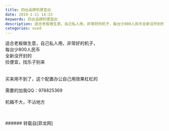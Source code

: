 ```yaml
---
title: 四台品牌机便宜出
date: 2019-1-11 14:33
keywords: 四台品牌机便宜出
description: 适合老板做生意，自己私人用，非常好的机子，每台少800人民币全新没开封的捡便宜，找乐子别来买来用不到了，这个配置办公自己用效果杠杠的需要的加我QQ：978825369机箱不大，不沾地方
categories: used
---
```

<td class="t_f" id="postmessage_2666862">

适合老板做生意，自己私人用，非常好的机子，<br/>
每台少800人民币<br/>
全新没开封的<br/>
捡便宜，找乐子别来<br/>
<br/>
<br/>
买来用不到了，这个配置办公自己用效果杠杠的<br/>
<br/>
需要的加我QQ：978825369<br/>
<br/>
机箱不大，不沾地方<br/>
<img alt="" border="0" class="zoom" data-cf-modified-4dda307de381b0da7bd1114e-="" file="http://www.flw.ph/data/appbyme/upload/image/201901/11/kDXgRhEWFdNa.jpg" id="aimg_iq3qY" lazyloadthumb="1" onclick="" onmouseover="" src="http://www.flw.ph/data/appbyme/upload/image/201901/11/kDXgRhEWFdNa.jpg"/><br/>
<br/>
<img alt="" border="0" class="zoom" data-cf-modified-4dda307de381b0da7bd1114e-="" file="http://www.flw.ph/data/appbyme/upload/image/201901/11/1spvSgOtScXO.jpg" id="aimg_LG5NY" lazyloadthumb="1" onclick="" onmouseover="" src="http://www.flw.ph/data/appbyme/upload/image/201901/11/1spvSgOtScXO.jpg"/><br/>
<br/>
</td>
###### 转载自[菲龙网]